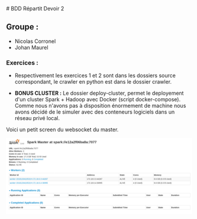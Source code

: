 # BDD Répartit Devoir 2
## Groupe :
- Nicolas Corronel
- Johan Maurel

### Exercices :
- Respectivement les exercices 1 et 2 sont dans les dossiers source correspondant, le crawler en python est dans le dossier crawler.

- **BONUS CLUSTER :** Le dossier deploy-cluster, permet le deployement d'un cluster Spark + Hadoop avec Docker (script docker-compose). Comme nous n'avons pas à disposition énormement de machine nous avons décidé de le simuler avec des conteneurs logiciels dans un réseau privé local.

Voici un petit screen du websocket du master.

![](./cluster-screen.png)

